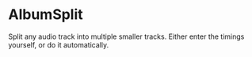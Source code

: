 # AlbumSplit
Split any audio track into multiple smaller tracks. Either enter the timings yourself, or do it automatically.
